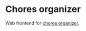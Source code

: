 # Chores organizer

Web frontend for [chores organizer](https://github.com/hacknus/chores_organiser).